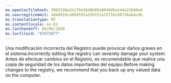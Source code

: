 ```yaml
---
ms.openlocfilehash: 5965336e2e170e58d8b89a8049d6a144e22b09e8
ms.sourcegitcommit: ad4d92dce894592a259721a1571b1d8736abacdb
ms.translationtype: MT
ms.contentlocale: es-ES
ms.lasthandoff: 08/04/2020
ms.locfileid: "87672877"
---
```

<span data-ttu-id="1bd26-101">Una modificación incorrecta del Registro puede provocar daños graves en el sistema.</span><span class="sxs-lookup"><span data-stu-id="1bd26-101">Incorrectly editing the registry can severely damage your system.</span></span> <span data-ttu-id="1bd26-102">Antes de efectuar cambios en el Registro, es recomendable que realice una copia de seguridad de los datos importantes del equipo.</span><span class="sxs-lookup"><span data-stu-id="1bd26-102">Before making changes to the registry, we recommend that you back up any valued data on the computer.</span></span>
